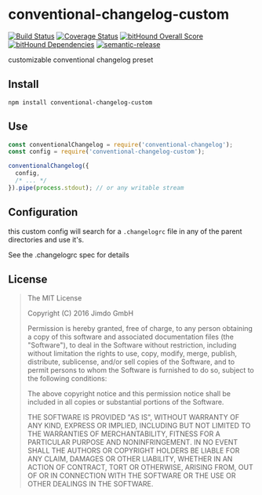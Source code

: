 conventional-changelog-custom
=============================

[![Build Status](https://travis-ci.org/Jimdo/conventional-changelog-custom.svg?branch=master)](https://travis-ci.org/Jimdo/conventional-changelog-custom)
[![Coverage Status](https://coveralls.io/repos/github/Jimdo/conventional-changelog-custom/badge.svg?branch=master)](https://coveralls.io/github/Jimdo/conventional-changelog-custom?branch=master)
[![bitHound Overall Score](https://www.bithound.io/github/Jimdo/conventional-changelog-custom/badges/score.svg)](https://www.bithound.io/github/Jimdo/conventional-changelog-custom)
[![bitHound Dependencies](https://www.bithound.io/github/Jimdo/conventional-changelog-custom/badges/dependencies.svg)](https://www.bithound.io/github/Jimdo/conventional-changelog-custom/master/dependencies/npm)
[![semantic-release](https://img.shields.io/badge/%20%20%F0%9F%93%A6%F0%9F%9A%80-semantic--release-e10079.svg)](https://github.com/semantic-release/semantic-release)


customizable conventional changelog preset


Install
-------

`npm install conventional-changelog-custom`


Use
---

```js
const conventionalChangelog = require('conventional-changelog');
const config = require('conventional-changelog-custom');

conventionalChangelog({
  config,
  /* ... */
}).pipe(process.stdout); // or any writable stream
```

Configuration
-------------

this custom config will search for a `.changelogrc` file 
in any of the parent directories and use it's.

See the .changelogrc spec for details


License
-------

> The MIT License
> 
> Copyright (C) 2016 Jimdo GmbH
> 
> Permission is hereby granted, free of charge, to any person obtaining a copy of
> this software and associated documentation files (the "Software"), to deal in
> the Software without restriction, including without limitation the rights to
> use, copy, modify, merge, publish, distribute, sublicense, and/or sell copies
> of the Software, and to permit persons to whom the Software is furnished to do
> so, subject to the following conditions:
> 
> The above copyright notice and this permission notice shall be included in all
> copies or substantial portions of the Software.
> 
> THE SOFTWARE IS PROVIDED "AS IS", WITHOUT WARRANTY OF ANY KIND, EXPRESS OR
> IMPLIED, INCLUDING BUT NOT LIMITED TO THE WARRANTIES OF MERCHANTABILITY, FITNESS
> FOR A PARTICULAR PURPOSE AND NONINFRINGEMENT. IN NO EVENT SHALL THE AUTHORS OR
> COPYRIGHT HOLDERS BE LIABLE FOR ANY CLAIM, DAMAGES OR OTHER LIABILITY, WHETHER
> IN AN ACTION OF CONTRACT, TORT OR OTHERWISE, ARISING FROM, OUT OF OR IN
> CONNECTION WITH THE SOFTWARE OR THE USE OR OTHER DEALINGS IN THE SOFTWARE.
